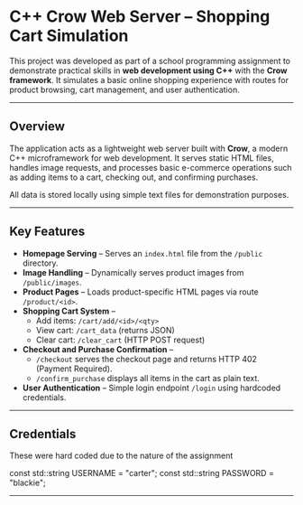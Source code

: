 # C++ Crow Web Server – Shopping Cart Simulation

This project was developed as part of a school programming assignment to demonstrate practical skills in **web development using C++** with the **Crow framework**. It simulates a basic online shopping experience with routes for product browsing, cart management, and user authentication.

---

## Overview

The application acts as a lightweight web server built with **Crow**, a modern C++ microframework for web development. It serves static HTML files, handles image requests, and processes basic e-commerce operations such as adding items to a cart, checking out, and confirming purchases.

All data is stored locally using simple text files for demonstration purposes.

---

## Key Features

- **Homepage Serving** – Serves an `index.html` file from the `/public` directory.  
- **Image Handling** – Dynamically serves product images from `/public/images`.  
- **Product Pages** – Loads product-specific HTML pages via route `/product/<id>`.  
- **Shopping Cart System** –  
  - Add items: `/cart/add/<id>/<qty>`  
  - View cart: `/cart_data` (returns JSON)  
  - Clear cart: `/clear_cart` (HTTP POST request)  
- **Checkout and Purchase Confirmation** –  
  - `/checkout` serves the checkout page and returns HTTP 402 (Payment Required).  
  - `/confirm_purchase` displays all items in the cart as plain text.  
- **User Authentication** – Simple login endpoint `/login` using hardcoded credentials.

---

## Credentials
These were hard coded due to the nature of the assignment

const std::string USERNAME = "carter";
const std::string PASSWORD = "blackie";


****
